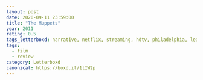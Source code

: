 ```yaml
---
layout: post 
date: 2020-09-11 23:59:00
title: "The Muppets"
year: 2011
rating: 0.5
tags_letterboxd: narrative, netflix, streaming, hdtv, philadelphia, leah
tags:
  - film
  - review
category: Letterboxd
canonical: https://boxd.it/1lIW2p
---
```


